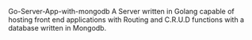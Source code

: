 Go-Server-App-with-mongodb
A Server written in Golang capable of hosting front end applications with Routing and C.R.U.D functions with a database written in Mongodb.
